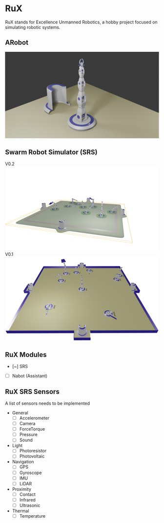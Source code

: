 # RuX
RuX stands for Excellence Unmanned Robotics, a hobby project focused on simulating robotic systems. 

## ARobot
![](/Documents/Screenshots/ARobot.png)

## Swarm Robot Simulator (SRS)
V0.2
![](/Documents/Screenshots/V2.png)
V0.1
![](/Documents/Screenshots/V1.png)

## RuX Modules
- [~] SRS
<!-- - AI
    - Hub
    - Services
    - Concepts -->
- [ ] Nabot (Assistant)

## RuX SRS Sensors
A list of sensors needs to be implemented
- General
    - [ ] Accelerometer
    - [ ] Camera
    - [ ] ForceTorque
    - [ ] Pressure
    - [ ] Sound
- Light
    - [ ] Photoresistor
    - [ ] Photovoltaic
- Navigation
    - [ ] GPS
    - [ ] Gyroscope
    - [ ] IMU
    - [ ] LiDAR
- Proximity
    - [ ] Contact
    - [ ] Infrared
    - [ ] Ultrasonic
- Thermal
    - [ ] Temperature

<!-- ## SRS Clean Architecture
- Core
    - Contains the business logic
    - Independent of other layers
    - Outer layers depends on abstractions defined in inner layers
- Application
    - Manages data flow between core and other layers
- Infrastructure
    - Implements interfaces defined in core
    - Deals wiht databases, ...
- Presentation
    - UI
    - Controllers/endpoints -->


<!-- ## Credits
This project utilizes the:
- `@react-three/drei` library, which offers useful helpers for building 3D applications with React and Three.js. For more information, visit the [@react-three/drei GitHub repository](https://github.com/pmndrs/drei).
- `@react-three/fiber`, a React renderer for Three.js, allowing for declarative 3D scene building with reusable components. For more information, visit the [@react-three/fiber GitHub repository](https://github.com/pmndrs/react-three-fiber).
- This project utilizes `@react-three/fiber` and `@react-three/drei`, which are built on top of [Three.js](https://threejs.org/), a powerful 3D library for creating graphics in the browser.
- [React](https://reactjs.org/), a JavaScript library for building user interfaces. For more information, visit the React documentation.
- [Node.js](https://nodejs.org/) for backend functionalities, Node.js a JavaScript runtime built on Chrome's V8 engine, enabling server-side development. For more information, visit the Node.js documentation.
- [Express](https://expressjs.com/), a fast, unopinionated, minimalist web framework for Node.js, and [Socket.IO](https://socket.io/), a library for real-time web applications that enables bi-directional communication between web clients and servers.



// SOLID ?
// GoF ?

// DI ?
// EF ?

// Broker
// Caching -->